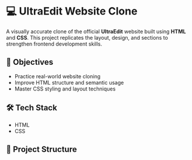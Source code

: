 # 💻 UltraEdit Website Clone

A visually accurate clone of the official **UltraEdit** website built using **HTML** and **CSS**. This project replicates the layout, design, and sections to strengthen frontend development skills.

## 🎯 Objectives

- Practice real-world website cloning
- Improve HTML structure and semantic usage
- Master CSS styling and layout techniques

## 🛠️ Tech Stack

- HTML  
- CSS

## 📁 Project Structure

